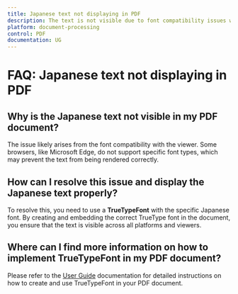```yaml
---
title: Japanese text not displaying in PDF
description: The text is not visible due to font compatibility issues with certain viewers like Edge. To resolve this, create a TrueTypeFont using the desired font.
platform: document-processing
control: PDF
documentation: UG
---
```


# FAQ: Japanese text not displaying in PDF

## Why is the Japanese text not visible in my PDF document?

 The issue likely arises from the font compatibility with the viewer. Some browsers, like Microsoft Edge, do not support specific font types, which may prevent the text from being rendered correctly.

## How can I resolve this issue and display the Japanese text properly?

To resolve this, you need to use a **TrueTypeFont** with the specific Japanese font. By creating and embedding the correct TrueType font in the document, you ensure that the text is visible across all platforms and viewers.

## Where can I find more information on how to implement TrueTypeFont in my PDF document?

 Please refer to the [User Guide](https://help.syncfusion.com/document-processing/pdf/pdf-library/net/working-with-text?cs-save-lang=1&cs-lang=csharp#drawing-text-using-opentype-font) documentation for detailed instructions on how to create and use TrueTypeFont in your PDF document.
